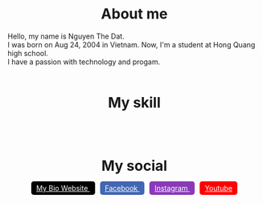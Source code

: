 <h1 style="text-align:center">About me</h1>
Hello, my name is Nguyen The Dat.<br>
I was born on Aug 24, 2004 in Vietnam. Now, I'm a student at Hong Quang high school.<br>
I have a passion with technology and progam.
<br><br>
<h1 style="text-align:center">My skill</h1>

<br><br>
<h1 style="text-align:center;">My social</h1>
<div style="text-align:center">
<a style="margin:0 5px;padding:5px 10px;border-radius:5px;background:#000; color:#fff" href="https://www.facebook.com/ndat2408/">
    My Bio Website
    </a>
<a style="margin:0 5px;padding:5px 10px;border-radius:5px;background:#4267B2; color:#fff" href="https://www.facebook.com/ndat2408/">
    Facebook
    </a>
<a style="margin:0 5px;padding:5px 10px;border-radius:5px;background:#8a3ab9; color:#fff" href="https://www.facebook.com/ndat2408/">
    Instagram
    </a>
<a style="margin:0 5px;padding:5px 10px;border-radius:5px;background:#FF0000; color:#fff" href="https://www.facebook.com/ndat2408/">
    Youtube
    </a>
</div>
